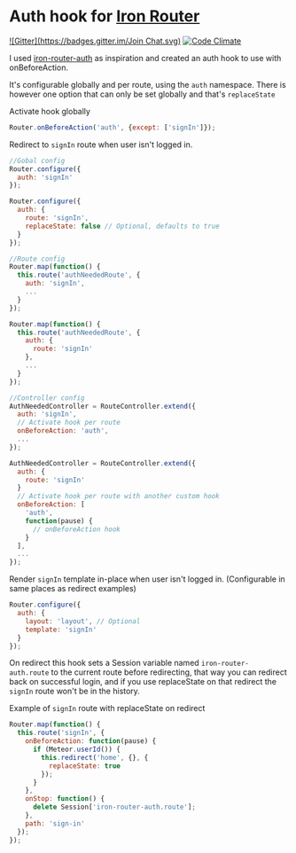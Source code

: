 # Auth hook for [Iron Router](https://github.com/EventedMind/iron-router)

[![Gitter](https://badges.gitter.im/Join Chat.svg)](https://gitter.im/zimme/meteor-iron-router-auth?utm_source=badge&utm_medium=badge&utm_campaign=pr-badge)
[![Code Climate](https://codeclimate.com/github/zimme/meteor-iron-router-auth/badges/gpa.svg)](https://codeclimate.com/github/zimme/meteor-iron-router-auth)

I used [iron-router-auth](https://github.com/XpressiveCode/iron-router-auth) as inspiration and created an auth hook to use with onBeforeAction.

It's configurable globally and per route, using the ```auth``` namespace.
There is however one option that can only be set globally and that's ```replaceState```

Activate hook globally
```js
Router.onBeforeAction('auth', {except: ['signIn']});
```

Redirect to ```signIn``` route when user isn't logged in.

```js
//Gobal config
Router.configure({
  auth: 'signIn'
});

Router.configure({
  auth: {
    route: 'signIn',
    replaceState: false // Optional, defaults to true
  }
});

//Route config
Router.map(function() {
  this.route('authNeededRoute', {
    auth: 'signIn',
    ...
  }
});

Router.map(function() {
  this.route('authNeededRoute', {
    auth: {
      route: 'signIn'
    },
    ...
  }
});

//Controller config
AuthNeededController = RouteController.extend({
  auth: 'signIn',
  // Activate hook per route
  onBeforeAction: 'auth',
  ...
});

AuthNeededController = RouteController.extend({
  auth: {
    route: 'signIn'
  }
  // Activate hook per route with another custom hook
  onBeforeAction: [
    'auth',
    function(pause) {
      // onBeforeAction hook
    }
  ],
  ...
});
```
Render ```signIn``` template in-place when user isn't logged in. (Configurable in same places as redirect examples)
```js
Router.configure({
  auth: {
    layout: 'layout', // Optional
    template: 'signIn'
  }
});
```

On redirect this hook sets a Session variable named ```iron-router-auth.route``` to the current route before redirecting, that way you can redirect back on successful login, and if you use replaceState on that redirect the ```signIn``` route won't be in the history.

Example of ```signIn``` route with replaceState on redirect
```js
Router.map(function() {
  this.route('signIn', {
    onBeforeAction: function(pause) {
      if (Meteor.userId()) {
        this.redirect('home', {}, {
          replaceState: true
        });
      }
    },
    onStop: function() {
      delete Session['iron-router-auth.route'];
    },
    path: 'sign-in'
  });
});
```
